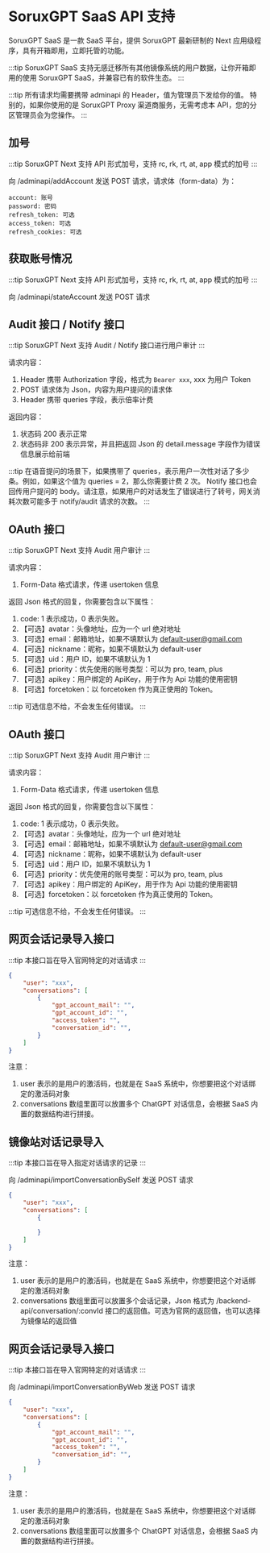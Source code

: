 # SoruxGPT SaaS API 支持

SoruxGPT SaaS 是一款 SaaS 平台，提供 SoruxGPT 最新研制的 Next 应用级程序，具有开箱即用，立即托管的功能。

:::tip
SoruxGPT SaaS 支持无感迁移所有其他镜像系统的用户数据，让你开箱即用的使用 SoruxGPT SaaS，并兼容已有的软件生态。
:::


:::tip
所有请求均需要携带 adminapi 的 Header，值为管理员下发给你的值。
特别的，如果你使用的是 SoruxGPT Proxy 渠道商服务，无需考虑本 API，您的分区管理员会为您操作。
:::


## 加号 <Badge type="tip" text="POST" />
:::tip
SoruxGPT Next 支持 API 形式加号，支持 rc, rk, rt, at, app 模式的加号
:::

向 /adminapi/addAccount 发送 POST 请求，请求体（form-data）为：

```
account: 账号
password: 密码
refresh_token: 可选
access_token: 可选
refresh_cookies: 可选
```

## 获取账号情况 <Badge type="tip" text="POST" />
:::tip
SoruxGPT Next 支持 API 形式加号，支持 rc, rk, rt, at, app 模式的加号
:::

向 /adminapi/stateAccount 发送 POST 请求

## Audit 接口 / Notify 接口 <Badge type="tip" text="POST" />
:::tip
SoruxGPT Next 支持 Audit / Notify 接口进行用户审计
:::

请求内容：
1. Header 携带 Authorization 字段，格式为 `Bearer xxx`, xxx 为用户 Token
2. POST 请求体为 Json，内容为用户提问的请求体
3. Header 携带 queries 字段，表示倍率计费

返回内容：
1. 状态码 200 表示正常
2. 状态码非 200 表示异常，并且把返回 Json 的 detail.message 字段作为错误信息展示给前端

:::tip
在语音提问的场景下，如果携带了 queries，表示用户一次性对话了多少条。例如，如果这个值为 queries = 2，那么你需要计费 2 次。
Notify 接口也会回传用户提问的 body。请注意，如果用户的对话发生了错误进行了转号，网关消耗次数可能多于 notify/audit 请求的次数。
:::

## OAuth 接口 <Badge type="tip" text="POST" />
:::tip
SoruxGPT Next 支持 Audit 用户审计
:::

请求内容：
1. Form-Data 格式请求，传递 usertoken 信息

返回 Json 格式的回复，你需要包含以下属性：
1. code: 1 表示成功，0 表示失败。
2. 【可选】avatar：头像地址，应为一个 url 绝对地址
3. 【可选】email：邮箱地址，如果不填默认为 default-user@gmail.com
4. 【可选】nickname：昵称，如果不填默认为 default-user
5. 【可选】uid：用户 ID，如果不填默认为 1
6. 【可选】priority：优先使用的账号类型：可以为 pro, team, plus
7. 【可选】apikey：用户绑定的 ApiKey，用于作为 Api 功能的使用密钥
8. 【可选】forcetoken：以 forcetoken 作为真正使用的 Token。

:::tip
可选信息不给，不会发生任何错误。
:::

## OAuth 接口 <Badge type="tip" text="POST" />
:::tip
SoruxGPT Next 支持 Audit 用户审计
:::

请求内容：
1. Form-Data 格式请求，传递 usertoken 信息

返回 Json 格式的回复，你需要包含以下属性：
1. code: 1 表示成功，0 表示失败。
2. 【可选】avatar：头像地址，应为一个 url 绝对地址
3. 【可选】email：邮箱地址，如果不填默认为 default-user@gmail.com
4. 【可选】nickname：昵称，如果不填默认为 default-user
5. 【可选】uid：用户 ID，如果不填默认为 1
6. 【可选】priority：优先使用的账号类型：可以为 pro, team, plus
7. 【可选】apikey：用户绑定的 ApiKey，用于作为 Api 功能的使用密钥
8. 【可选】forcetoken：以 forcetoken 作为真正使用的 Token。

:::tip
可选信息不给，不会发生任何错误。
:::

## 网页会话记录导入接口 <Badge type="tip" text="POST" />
:::tip
本接口旨在导入官网特定的对话请求
:::

```json
{
    "user": "xxx",
    "conversations": [
        {
            "gpt_account_mail": "",
            "gpt_account_id": "",
            "access_token": "",
            "conversation_id": "",
        }
    ]
}
```

注意：
1. user 表示的是用户的激活码，也就是在 SaaS 系统中，你想要把这个对话绑定的激活码对象
2. conversations 数组里面可以放置多个 ChatGPT 对话信息，会根据 SaaS 内置的数据结构进行拼接。

## 镜像站对话记录导入 <Badge type="tip" text="POST" />
:::tip
本接口旨在导入指定对话请求的记录
:::

向 /adminapi/importConversationBySelf 发送 POST 请求

```json
{
    "user": "xxx",
    "conversations": [
        {

        }
    ]
}
```

注意：
1. user 表示的是用户的激活码，也就是在 SaaS 系统中，你想要把这个对话绑定的激活码对象
2. conversations 数组里面可以放置多个会话记录，Json 格式为 /backend-api/conversation/:convId 接口的返回值。可选为官网的返回值，也可以选择为镜像站的返回值

## 网页会话记录导入接口 <Badge type="tip" text="POST" />
:::tip
本接口旨在导入官网特定的对话请求
:::

向 /adminapi/importConversationByWeb 发送 POST 请求

```json
{
    "user": "xxx",
    "conversations": [
        {
            "gpt_account_mail": "",
            "gpt_account_id": "",
            "access_token": "",
            "conversation_id": "",
        }
    ]
}
```

注意：
1. user 表示的是用户的激活码，也就是在 SaaS 系统中，你想要把这个对话绑定的激活码对象
2. conversations 数组里面可以放置多个 ChatGPT 对话信息，会根据 SaaS 内置的数据结构进行拼接。
